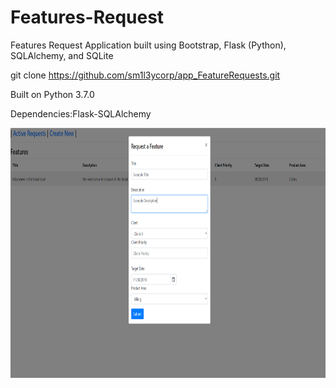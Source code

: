 # Features-Request
Features Request Application built using Bootstrap, Flask (Python), SQLAlchemy, and SQLite

git clone https://github.com/sm1l3ycorp/app_FeatureRequests.git

Built on Python 3.7.0

Dependencies:Flask-SQLAlchemy

<img src="Screenshot.PNG" height="400" alt="Screenshot"/> 
